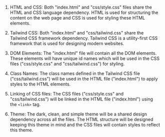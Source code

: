 1. HTML and CSS: Both "index.html" and "css/style.css" files share the HTML and CSS language dependency. HTML is used for structuring the content on the web page and CSS is used for styling these HTML elements.

2. Tailwind CSS: Both "index.html" and "css/tailwind.css" share the Tailwind CSS framework dependency. Tailwind CSS is a utility-first CSS framework that is used for designing modern websites.

3. DOM Elements: The "index.html" file will contain all the DOM elements. These elements will have unique id names which will be used in the CSS files ("css/style.css" and "css/tailwind.css") for styling.

4. Class Names: The class names defined in the Tailwind CSS file ("css/tailwind.css") will be used in the HTML file ("index.html") to apply styles to the HTML elements.

5. Linking of CSS files: The CSS files ("css/style.css" and "css/tailwind.css") will be linked in the HTML file ("index.html") using the `<link>` tag.

6. Theme: The dark, clean, and simple theme will be a shared design dependency across all the files. The HTML structure will be designed keeping this theme in mind and the CSS files will contain styles to reflect this theme.